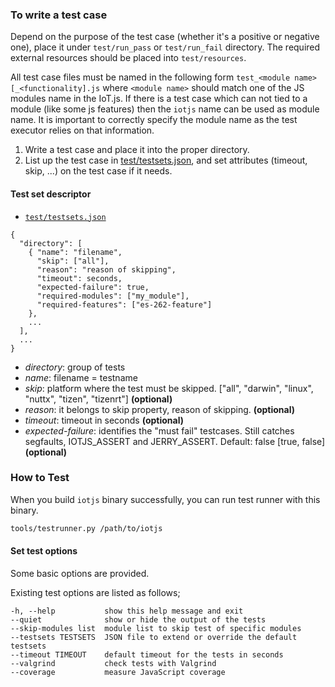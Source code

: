 ### To write a test case

Depend on the purpose of the test case (whether it's a positive or negative one), place it under `test/run_pass` or `test/run_fail` directory. The required external resources should be placed into `test/resources`.

All test case files must be named in the following form `test_<module name>[_<functionality].js` where `<module name>`
should match one of the JS modules name in the IoT.js. If there is a test case which can not tied to a
module (like some js features) then the `iotjs` name can be used as module name. It is important to
correctly specify the module name as the test executor relies on that information.

1. Write a test case and place it into the proper directory.
2. List up the test case in [test/testsets.json](https://github.com/pando-project/iotjs/blob/master/test/testsets.json), and set attributes (timeout, skip, ...) on the test case if it needs.

#### Test set descriptor
* [`test/testsets.json`](https://github.com/pando-project/iotjs/blob/master/test/testsets.json)

```
{
  "directory": [
    { "name": "filename",
      "skip": ["all"],
      "reason": "reason of skipping",
      "timeout": seconds,
      "expected-failure": true,
      "required-modules": ["my_module"],
      "required-features": ["es-262-feature"]
    },
    ...
  ],
  ...
}
```

 - _directory_: group of tests
 - _name_: filename = testname
 - _skip_: platform where the test must be skipped. ["all", "darwin", "linux", "nuttx", "tizen", "tizenrt"] **(optional)**
 - _reason_: it belongs to skip property, reason of skipping. **(optional)**
 - _timeout_: timeout in seconds **(optional)**
 - _expected-failure_: identifies the "must fail" testcases. Still catches segfaults, IOTJS_ASSERT and JERRY_ASSERT. Default: false [true, false]  **(optional)**


### How to Test

When you build ``iotjs`` binary successfully, you can run test runner with this binary.

```bash
tools/testrunner.py /path/to/iotjs
```

#### Set test options

Some basic options are provided.

Existing test options are listed as follows;
```
-h, --help           show this help message and exit
--quiet              show or hide the output of the tests
--skip-modules list  module list to skip test of specific modules
--testsets TESTSETS  JSON file to extend or override the default testsets
--timeout TIMEOUT    default timeout for the tests in seconds
--valgrind           check tests with Valgrind
--coverage           measure JavaScript coverage
```
